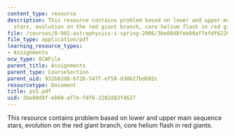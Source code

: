 ```yaml
---
content_type: resource
description: This resource contains problem based on lower and upper main sequence
  stars, evolution on the red giant branch, core helium flash in red giants.
file: /courses/8-901-astrophysics-i-spring-2006/3be00d8feb60af7efdf62202d83f4627_ps5.pdf
file_type: application/pdf
learning_resource_types:
- Assignments
ocw_type: OCWFile
parent_title: Assignments
parent_type: CourseSection
parent_uid: 932b82d8-6726-547f-ef58-d30b27bd602c
resourcetype: Document
title: ps5.pdf
uid: 3be00d8f-eb60-af7e-fdf6-2202d83f4627
---
```

This resource contains problem based on lower and upper main sequence stars, evolution on the red giant branch, core helium flash in red giants.

